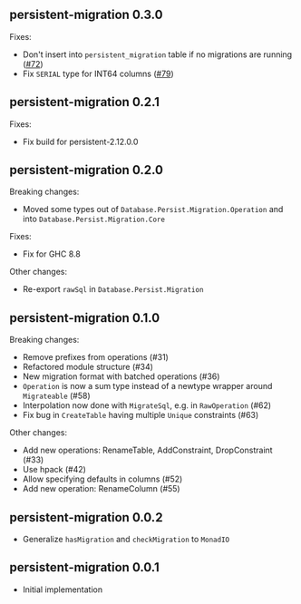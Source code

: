 ## persistent-migration 0.3.0

Fixes:
* Don't insert into `persistent_migration` table if no migrations are running ([#72](https://github.com/brandonchinn178/persistent-migration/pull/72))
* Fix `SERIAL` type for INT64 columns ([#79](https://github.com/brandonchinn178/persistent-migration/pull/79))

## persistent-migration 0.2.1

Fixes:
* Fix build for persistent-2.12.0.0

## persistent-migration 0.2.0

Breaking changes:
* Moved some types out of `Database.Persist.Migration.Operation` and into `Database.Persist.Migration.Core`

Fixes:
* Fix for GHC 8.8

Other changes:
* Re-export `rawSql` in `Database.Persist.Migration`

## persistent-migration 0.1.0

Breaking changes:
* Remove prefixes from operations (#31)
* Refactored module structure (#34)
* New migration format with batched operations (#36)
* `Operation` is now a sum type instead of a newtype wrapper around `Migrateable` (#58)
* Interpolation now done with `MigrateSql`, e.g. in `RawOperation` (#62)
* Fix bug in `CreateTable` having multiple `Unique` constraints (#63)

Other changes:
* Add new operations: RenameTable, AddConstraint, DropConstraint (#33)
* Use hpack (#42)
* Allow specifying defaults in columns (#52)
* Add new operation: RenameColumn (#55)

## persistent-migration 0.0.2

* Generalize `hasMigration` and `checkMigration` to `MonadIO`

## persistent-migration 0.0.1

* Initial implementation
